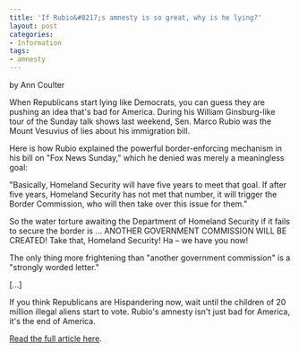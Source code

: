 ```yaml
---
title: 'If Rubio&#8217;s amnesty is so great, why is he lying?'
layout: post
categories:
- Information
tags:
- amnesty
---
```


by Ann Coulter

When Republicans start lying like Democrats, you can guess they are pushing an idea that's bad for America. During his William Ginsburg-like tour of the Sunday talk shows last weekend, Sen. Marco Rubio was the Mount Vesuvius of lies about his immigration bill.  
  
Here is how Rubio explained the powerful border-enforcing mechanism in his bill on "Fox News Sunday," which he denied was merely a meaningless goal:

"Basically, Homeland Security will have five years to meet that goal. If after five years, Homeland Security has not met that number, it will trigger the Border Commission, who will then take over this issue for them."

So the water torture awaiting the Department of Homeland Security if it fails to secure the border is ... ANOTHER GOVERNMENT COMMISSION WILL BE CREATED! Take that, Homeland Security! Ha – we have you now!

The only thing more frightening than "another government commission" is a "strongly worded letter."

\[...\]

If you think Republicans are Hispandering now, wait until the children of 20 million illegal aliens start to vote. Rubio's amnesty isn't just bad for America, it's the end of America.

[Read the full article here](https://www.wnd.com/2013/04/if-rubios-amnesty-is-so-great-why-is-he-lying/#Q1HuJkZ6J9kEcsqI.99).
